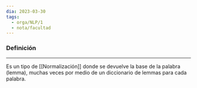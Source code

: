 ```yaml
---
dia: 2023-03-30
tags:
  - orga/NLP/1
  - nota/facultad
---
```

### Definición
---
Es un tipo de [[Normalización]] donde se devuelve la base de la palabra (lemma), muchas veces por medio de un diccionario de lemmas para cada palabra.